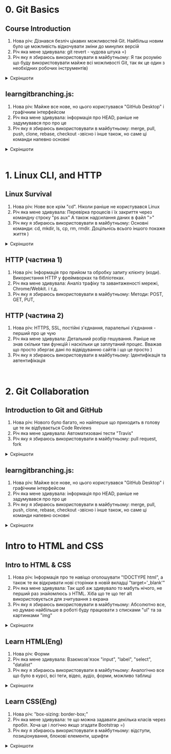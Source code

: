﻿﻿
# 0. Git Basics

## Course Introduction
1. Нова річ: Дізнався безліч цікавих можливостей Git. Найбільш новим було це можливість відкочувати зміни до минулих версій
2. Річ яка мене здивувала: git revert - чудова штука =)
3. Річ яку я збираюсь використовувати в майбутньому: Я так розумію що буду використовувати майже всі можливості Git, так як це один з необхідних робочих інструментів)

<details>
 <summary>Скріншоти </summary>

![1](/0.%20Task_git_basics/Introduction%20to%20Git%20and%20GitHub/Week1.PNG "Скріншот 1")
![2](/0.%20Task_git_basics/Introduction%20to%20Git%20and%20GitHub/Week2.PNG "Скріншот 2")
</details>

## learngitbranching.js:
1. Нова річ: Майже все нове, но цього користувався "GitHub Desktop" і графічним інтерфейсом
2. Річ яка мене здивувала: інформація про HEAD, раніше не задумувався про про це
3. Річ яку я збираюсь використовувати в майбутньому: merge, pull, push, clone, rebase, checkout -звісно і інше також, но саме ці команди напевно основні

<details>
 <summary>Скріншоти  </summary>

![1](/0.%20Task_git_basics/Learngitbranching.js.org/%D0%9E%D1%81%D0%BD%D0%BE%D0%B2%D0%B8%20Introduction%20Sequence.PNG "Скріншот 1")
![2](/0.%20Task_git_basics/Learngitbranching.js.org/%D0%92%D1%96%D0%B4%D0%B4%D0%B0%D0%BB%D0%B5%D0%BD%D1%96%20%D1%80%D0%B5%D0%BF%D0%BE%D0%B7%D0%B8%D1%82%D0%BE%D1%80%D1%96%D1%97%20Push%20%26%20Pull%20--%20%D0%B2%D1%96%D0%B4%D0%B4%D0%B0%D0%BB%D0%B5%D0%BD%D1%96%20%D1%80%D0%B5%D0%BF%D0%BE%D0%B7%D0%B8%D1%82%D0%BE%D1%80%D1%96%D1%97%20%D0%B2%20Git.PNG "Скріншот 2")
</details>
<br>

# 1. Linux CLI, and HTTP

## Linux Survival
1. Нова річ: Нове все крім "сd". Ніколи раніше не користувався Linux
2. Річ яка мене здивувала: Перевірка процесів і їх закриття через командну строку "ps aux" А також надсилання даних в файл ">"
3. Річ яку я збираюсь використовувати в майбутньому: Основні команди: cd, mkdir, ls, cp, rm, rmdir. Доцільнісь всього іншого покаже життя )

<details>
 <summary>Скріншоти  </summary>

![1](/1.%20Task_linux_cli/Linux%20Survival/Linux1.PNG "Скріншот 1")
![2](/1.%20Task_linux_cli/Linux%20Survival/Linux2.PNG "Скріншот 2")
![3](/1.%20Task_linux_cli/Linux%20Survival/Linux3.PNG "Скріншот 3")
![4](/1.%20Task_linux_cli/Linux%20Survival/Linux4.PNG "Скріншот 4")

</details>

## HTTP (частина 1)
1. Нова річ: Інформація про прийом та обробку запиту клієнту (коди). Використання HTTP у фреймворках та бібліотеках. 
2. Річ яка мене здивувала: Аналіз трафіку та завантаженості мережі, Chrome/Webkit. і т.д. 
3. Річ яку я збираюсь використовувати в майбутньому: Методи: POST, GET, PUT, 

## HTTP (частина 2)
1. Нова річ: HTTPS, SSL, постійні з'єднання, паралельні з'єднання - перший про це чую
2. Річ яка мене здивувала: Детальний розбір гешування. Раніше не знав скільки там функцій і наскільки це заплутаний процес. Вважав що просто збергає дані по відвідуванню сайтів і що це просто )
3. Річ яку я збираюсь використовувати в майбутньому: Ідентифікація та автентифікація
<br>

# 2. Git Collaboration

## Introduction to Git and GitHub
1. Нова річ: Нового було багато, но найперше що приходить в голову це те як відбувається Code Reviews
2. Річ яка мене здивувала: Автоматизовані тести "Travis"
3. Річ яку я збираюсь використовувати в майбутньому: pull request, fork 

<details>
 <summary>Скріншоти </summary>

![1](/2.%20Task_git_collaboration/Introduction%20to%20Git%20and%20GitHub/Week3.PNG "Скріншот 1")
![2](/2.%20Task_git_collaboration/Introduction%20to%20Git%20and%20GitHub/Week4.PNG "Скріншот 2")
</details>


## learngitbranching.js:

1. Нова річ: Майже все нове, но цього користувався "GitHub Desktop" і графічним інтерфейсом
2. Річ яка мене здивувала: інформація про HEAD, раніше не задумувався про про це
3. Річ яку я збираюсь використовувати в майбутньому: merge, pull, push, clone, rebase, checkout -звісно і інше також, но саме ці команди напевно основні

<details>
 <summary>Скріншоти </summary>

![1](/2.%20Task_git_collaboration/Learngitbranching.js.org/%D0%9E%D1%81%D0%BD%D0%BE%D0%B2%D0%B8%20Introduction%20Sequence.PNG "Скріншот 1")
![2](/2.%20Task_git_collaboration/Learngitbranching.js.org/%D0%92%D1%96%D0%B4%D0%B4%D0%B0%D0%BB%D0%B5%D0%BD%D1%96%20%D1%80%D0%B5%D0%BF%D0%BE%D0%B7%D0%B8%D1%82%D0%BE%D1%80%D1%96%D1%97%20Push%20%26%20Pull%20--%20%D0%B2%D1%96%D0%B4%D0%B4%D0%B0%D0%BB%D0%B5%D0%BD%D1%96%20%D1%80%D0%B5%D0%BF%D0%BE%D0%B7%D0%B8%D1%82%D0%BE%D1%80%D1%96%D1%97%20%D0%B2%20Git.PNG "Скріншот 2")
</details>


# Intro to HTML and CSS

## Intro to HTML & CSS

1. Нова річ: Інформація про те навіщо оголошувати "!DOCTYPE html", а також те як відкривати нові сторінки в новій вкладці "target='_blank'"
2. Річ яка мене здивувала: Так щоб аж здивувало то мабуть нічого, не перший раз знайомлюсь з HTML. Хіба що те що тег alt використовується для зчитування з екрана 
3. Річ яку я збираюсь використовувати в майбутньому: Абсолютно все, но думаю найбільше в роботі буду працювати з списками "ul" та за картинками "img"

<details>
 <summary>Скріншоти </summary>

![1](/3.%20Task_html_css_intro/Intro%20to%20HTML%20%26%20CSS/HTML_CSS_week1.PNG "Скріншот 1")
![2](/3.%20Task_html_css_intro/Intro%20to%20HTML%20%26%20CSS/HTML_CSS_week2.PNG "Скріншот 2")
</details>

## Learn HTML(Eng)

1. Нова річ: Форми
2. Річ яка мене здивувала: Взаємозв'язок "input", "label", "select", "datalist" 
3. Річ яку я збираюсь використовувати в майбутньому: Аналогічно все що було в курсі, всі теги, відео, аудіо, форми, можливо таблиці

<details>
 <summary>Скріншоти </summary>

![1](/3.%20Task_html_css_intro/Learn%20HTML%20%2B%20CSS/HTML%20%2B%20CSS.PNG "Скріншот 1")
</details>

## Learn CSS(Eng)

1. Нова річ: "box-sizing: border-box;"
2. Річ яка мене здивувала: те що можна задавати декілька класів через пробіл. Хоча це і логічно якщо згадати Bootstrap =)
3. Річ яку я збираюсь використовувати в майбутньому: відступи, позиціонування, блокові елементи, шрифти

<details>
 <summary>Скріншоти </summary>

![1](/3.%20Task_html_css_intro/Learn%20HTML%20%2B%20CSS/HTML%20%2B%20CSS.PNG "Скріншот 1")
</details>
